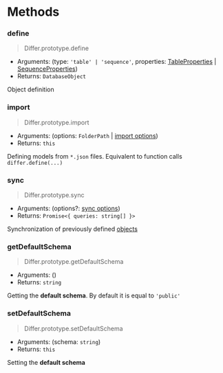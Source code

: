 # Methods

### define

> Differ.prototype.define

- Arguments: (type: `'table' | 'sequence'`, properties: [TableProperties](metadata/table.md) | [SequenceProperties](metadata/sequence.md))
- Returns: `DatabaseObject`

Object definition

### import

> Differ.prototype.import

- Arguments: (options: `FolderPath` | [import options](import.md))
- Returns: `this`

Defining models from `*.json` files. Equivalent to function calls `differ.define(...)`

### sync

> Differ.prototype.sync

- Arguments: (options?: [sync options](sync.md))
- Returns: `Promise<{ queries: string[] }>`

Synchronization of previously defined [objects](objects.md)

### getDefaultSchema

> Differ.prototype.getDefaultSchema

- Arguments: ()
- Returns: `string`

Getting the **default schema**. By default it is equal to `'public'`

### setDefaultSchema

> Differ.prototype.setDefaultSchema

- Arguments: (schema: `string`)
- Returns: `this`

Setting the **default schema**
